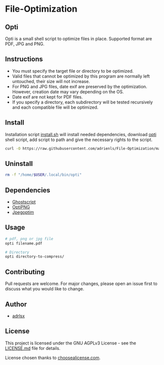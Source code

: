 # File-Optimization

## Opti
Opti is a small shell script to optimize files in place. Supported format are PDF, JPG and PNG.

## Instructions
* You must specify the target file or directory to be optimized.
* Valid files that cannot be optimized by this program are normally left untouched, their size will not increase.
* For PNG and JPG files, date exif are preserved by the optimization. However, creation date may vary depending on the OS.
* Date exif are not kept for PDF files.
* If you specify a directory, each subdirectory will be tested recursively and each compatible file will be optimized.

## Install
Installation script [install.sh](install.sh) will install needed dependencies, download [opti](opti.sh) shell script, add script to path and give the necessary rights to the script.
```sh
curl -O https://raw.githubusercontent.com/adrienls/File-Optimization/main/install.sh | sh
```

## Uninstall
```sh
rm -f "/home/$USER/.local/bin/opti"
```

## Dependencies
* [Ghostscript](https://www.ghostscript.com/)
* [OptiPNG](http://optipng.sourceforge.net/)
* [Jpegoptim](https://github.com/tjko/jpegoptim)

## Usage

```sh
# pdf, png or jpg file
opti filename.pdf

# Directory
opti directory-to-compress/
```

## Contributing
Pull requests are welcome. For major changes, please open an issue first to discuss what you would like to change.

## Author
* [adrlsx](https://github.com/adrlsx)

## License
This project is licensed under the GNU AGPLv3 License - see the [LICENSE.md](LICENSE) file for details.

License chosen thanks to [choosealicense.com](https://choosealicense.com/).

